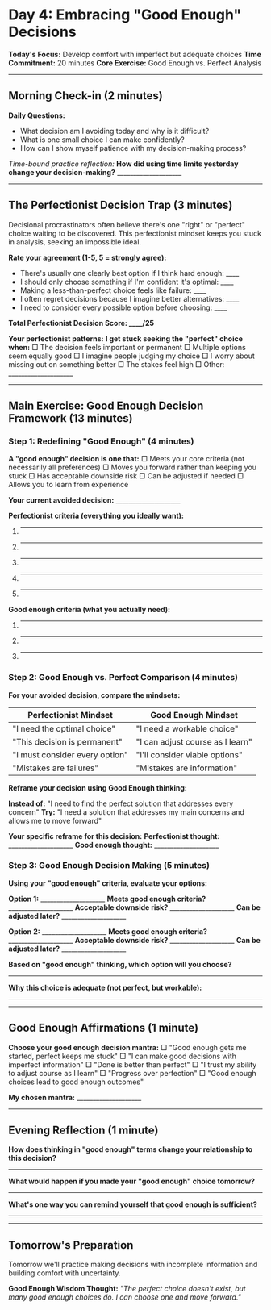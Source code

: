 # Day 4: Embracing "Good Enough" Decisions

**Today's Focus:** Develop comfort with imperfect but adequate choices
**Time Commitment:** 20 minutes
**Core Exercise:** Good Enough vs. Perfect Analysis

---

## Morning Check-in (2 minutes)

**Daily Questions:**
- What decision am I avoiding today and why is it difficult?
- What is one small choice I can make confidently?
- How can I show myself patience with my decision-making process?

*Time-bound practice reflection:*
**How did using time limits yesterday change your decision-making?** ____________________

---

## The Perfectionist Decision Trap (3 minutes)

Decisional procrastinators often believe there's one "right" or "perfect" choice waiting to be discovered. This perfectionist mindset keeps you stuck in analysis, seeking an impossible ideal.

**Rate your agreement (1-5, 5 = strongly agree):**
- There's usually one clearly best option if I think hard enough: ____
- I should only choose something if I'm confident it's optimal: ____
- Making a less-than-perfect choice feels like failure: ____
- I often regret decisions because I imagine better alternatives: ____
- I need to consider every possible option before choosing: ____

**Total Perfectionist Decision Score: ____/25**

**Your perfectionist patterns:**
**I get stuck seeking the "perfect" choice when:**
□ The decision feels important or permanent
□ Multiple options seem equally good
□ I imagine people judging my choice
□ I worry about missing out on something better
□ The stakes feel high
□ Other: ____________________

---

## Main Exercise: Good Enough Decision Framework (13 minutes)

### Step 1: Redefining "Good Enough" (4 minutes)

**A "good enough" decision is one that:**
□ Meets your core criteria (not necessarily all preferences)
□ Moves you forward rather than keeping you stuck
□ Has acceptable downside risk
□ Can be adjusted if needed
□ Allows you to learn from experience

**Your current avoided decision:** ____________________

**Perfectionist criteria (everything you ideally want):**
1. ____________________
2. ____________________
3. ____________________
4. ____________________
5. ____________________

**Good enough criteria (what you actually need):**
1. ____________________
2. ____________________
3. ____________________

### Step 2: Good Enough vs. Perfect Comparison (4 minutes)

**For your avoided decision, compare the mindsets:**

| Perfectionist Mindset | Good Enough Mindset |
|----------------------|---------------------|
| "I need the optimal choice" | "I need a workable choice" |
| "This decision is permanent" | "I can adjust course as I learn" |
| "I must consider every option" | "I'll consider viable options" |
| "Mistakes are failures" | "Mistakes are information" |

**Reframe your decision using Good Enough thinking:**

**Instead of:** "I need to find the perfect solution that addresses every concern"
**Try:** "I need a solution that addresses my main concerns and allows me to move forward"

**Your specific reframe for this decision:**
**Perfectionist thought:** ____________________
**Good enough thought:** ____________________

### Step 3: Good Enough Decision Making (5 minutes)

**Using your "good enough" criteria, evaluate your options:**

**Option 1:** ____________________
**Meets good enough criteria?** ____________________
**Acceptable downside risk?** ____________________
**Can be adjusted later?** ____________________

**Option 2:** ____________________
**Meets good enough criteria?** ____________________
**Acceptable downside risk?** ____________________
**Can be adjusted later?** ____________________

**Based on "good enough" thinking, which option will you choose?**
____________________

**Why this choice is adequate (not perfect, but workable):**
____________________

---

## Good Enough Affirmations (1 minute)

**Choose your good enough decision mantra:**
□ "Good enough gets me started, perfect keeps me stuck"
□ "I can make good decisions with imperfect information"
□ "Done is better than perfect"
□ "I trust my ability to adjust course as I learn"
□ "Progress over perfection"
□ "Good enough choices lead to good enough outcomes"

**My chosen mantra:** ____________________

---

## Evening Reflection (1 minute)

**How does thinking in "good enough" terms change your relationship to this decision?**
____________________

**What would happen if you made your "good enough" choice tomorrow?**
____________________

**What's one way you can remind yourself that good enough is sufficient?**
____________________

---

## Tomorrow's Preparation
Tomorrow we'll practice making decisions with incomplete information and building comfort with uncertainty.

**Good Enough Wisdom Thought:**
*"The perfect choice doesn't exist, but many good enough choices do. I can choose one and move forward."*